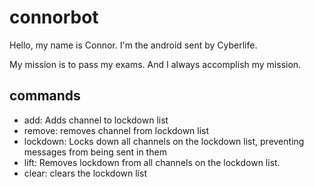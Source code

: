 # connorbot

Hello, my name is Connor. I'm the android sent by Cyberlife. 

My mission is to pass my exams. And I always accomplish my mission.


## commands
* add: Adds channel to lockdown list
* remove: removes channel from lockdown list
* lockdown: Locks down all channels on the lockdown list, preventing messages from being sent in them
* lift: Removes lockdown from all channels on the lockdown list.
* clear: clears the lockdown list
